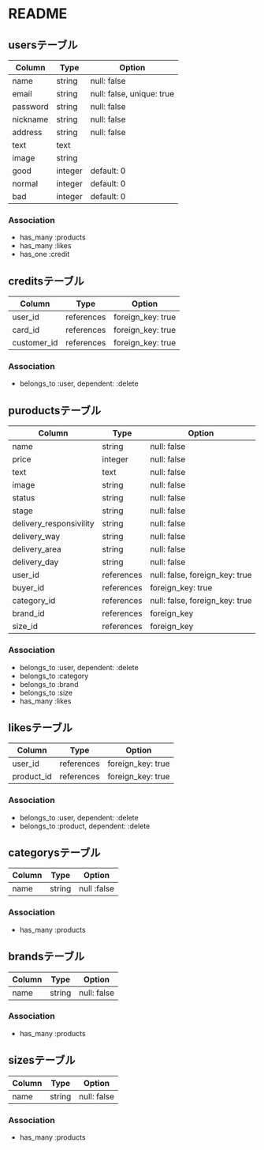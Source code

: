 # README

## usersテーブル

|Column|Type|Option|
|------|----|------|
|name|string|null: false|
|email|string|null: false, unique: true|
|password|string|null: false|
|nickname|string|null: false|
|address|string|null: false|
|text|text|
|image|string|
|good|integer|default: 0|
|normal|integer|default: 0|
|bad|integer|default: 0|

### Association
- has_many :products
- has_many :likes
- has_one :credit

## creditsテーブル

|Column|Type|Option|
|------|----|------|
|user_id|references|foreign_key: true|
|card_id|references|foreign_key: true|
|customer_id|references|foreign_key: true|

### Association
- belongs_to :user, dependent: :delete

## puroductsテーブル

|Column|Type|Option|
|------|----|------|
|name|string|null: false|
|price|integer|null: false|
|text|text|null: false|
|image|string|null: false|
|status|string|null: false|
|stage|string|null: false|
|delivery_responsivility|string|null: false|
|delivery_way|string|null: false|
|delivery_area|string|null: false|
|delivery_day|string|null: false|
|user_id|references|null: false, foreign_key: true|
|buyer_id|references|foreign_key: true|
|category_id|references|null: false, foreign_key: true|
|brand_id|references|foreign_key|
|size_id|references|foreign_key|

### Association
- belongs_to :user, dependent: :delete
- belongs_to :category
- belongs_to :brand
- belongs_to :size
- has_many :likes

## likesテーブル
|Column|Type|Option|
|------|----|------|
|user_id|references|foreign_key: true|
|product_id|references|foreign_key: true|

### Association
- belongs_to :user, dependent: :delete
- belongs_to :product, dependent: :delete

## categorysテーブル

|Column|Type|Option|
|------|----|------|
|name|string|null :false|

### Association
- has_many :products

## brandsテーブル

|Column|Type|Option|
|------|----|------|
|name|string|null: false|

### Association
- has_many :products

## sizesテーブル

|Column|Type|Option|
|------|----|------|
|name|string|null: false|

### Association
- has_many :products